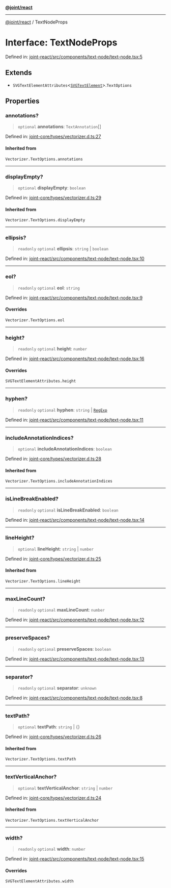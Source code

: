 [**@joint/react**](../README.md)

***

[@joint/react](../README.md) / TextNodeProps

# Interface: TextNodeProps

Defined in: [joint-react/src/components/text-node/text-node.tsx:5](https://github.com/samuelgja/joint/blob/main/packages/joint-react/src/components/text-node/text-node.tsx#L5)

## Extends

- `SVGTextElementAttributes`\<[`SVGTextElement`](https://developer.mozilla.org/docs/Web/API/SVGTextElement)\>.`TextOptions`

## Properties

### annotations?

> `optional` **annotations**: `TextAnnotation`[]

Defined in: [joint-core/types/vectorizer.d.ts:27](https://github.com/samuelgja/joint/blob/main/packages/joint-core/types/vectorizer.d.ts#L27)

#### Inherited from

`Vectorizer.TextOptions.annotations`

***

### displayEmpty?

> `optional` **displayEmpty**: `boolean`

Defined in: [joint-core/types/vectorizer.d.ts:29](https://github.com/samuelgja/joint/blob/main/packages/joint-core/types/vectorizer.d.ts#L29)

#### Inherited from

`Vectorizer.TextOptions.displayEmpty`

***

### ellipsis?

> `readonly` `optional` **ellipsis**: `string` \| `boolean`

Defined in: [joint-react/src/components/text-node/text-node.tsx:10](https://github.com/samuelgja/joint/blob/main/packages/joint-react/src/components/text-node/text-node.tsx#L10)

***

### eol?

> `readonly` `optional` **eol**: `string`

Defined in: [joint-react/src/components/text-node/text-node.tsx:9](https://github.com/samuelgja/joint/blob/main/packages/joint-react/src/components/text-node/text-node.tsx#L9)

#### Overrides

`Vectorizer.TextOptions.eol`

***

### height?

> `readonly` `optional` **height**: `number`

Defined in: [joint-react/src/components/text-node/text-node.tsx:16](https://github.com/samuelgja/joint/blob/main/packages/joint-react/src/components/text-node/text-node.tsx#L16)

#### Overrides

`SVGTextElementAttributes.height`

***

### hyphen?

> `readonly` `optional` **hyphen**: `string` \| [`RegExp`](https://developer.mozilla.org/docs/Web/JavaScript/Reference/Global_Objects/RegExp)

Defined in: [joint-react/src/components/text-node/text-node.tsx:11](https://github.com/samuelgja/joint/blob/main/packages/joint-react/src/components/text-node/text-node.tsx#L11)

***

### includeAnnotationIndices?

> `optional` **includeAnnotationIndices**: `boolean`

Defined in: [joint-core/types/vectorizer.d.ts:28](https://github.com/samuelgja/joint/blob/main/packages/joint-core/types/vectorizer.d.ts#L28)

#### Inherited from

`Vectorizer.TextOptions.includeAnnotationIndices`

***

### isLineBreakEnabled?

> `readonly` `optional` **isLineBreakEnabled**: `boolean`

Defined in: [joint-react/src/components/text-node/text-node.tsx:14](https://github.com/samuelgja/joint/blob/main/packages/joint-react/src/components/text-node/text-node.tsx#L14)

***

### lineHeight?

> `optional` **lineHeight**: `string` \| `number`

Defined in: [joint-core/types/vectorizer.d.ts:25](https://github.com/samuelgja/joint/blob/main/packages/joint-core/types/vectorizer.d.ts#L25)

#### Inherited from

`Vectorizer.TextOptions.lineHeight`

***

### maxLineCount?

> `readonly` `optional` **maxLineCount**: `number`

Defined in: [joint-react/src/components/text-node/text-node.tsx:12](https://github.com/samuelgja/joint/blob/main/packages/joint-react/src/components/text-node/text-node.tsx#L12)

***

### preserveSpaces?

> `readonly` `optional` **preserveSpaces**: `boolean`

Defined in: [joint-react/src/components/text-node/text-node.tsx:13](https://github.com/samuelgja/joint/blob/main/packages/joint-react/src/components/text-node/text-node.tsx#L13)

***

### separator?

> `readonly` `optional` **separator**: `unknown`

Defined in: [joint-react/src/components/text-node/text-node.tsx:8](https://github.com/samuelgja/joint/blob/main/packages/joint-react/src/components/text-node/text-node.tsx#L8)

***

### textPath?

> `optional` **textPath**: `string` \| \{\}

Defined in: [joint-core/types/vectorizer.d.ts:26](https://github.com/samuelgja/joint/blob/main/packages/joint-core/types/vectorizer.d.ts#L26)

#### Inherited from

`Vectorizer.TextOptions.textPath`

***

### textVerticalAnchor?

> `optional` **textVerticalAnchor**: `string` \| `number`

Defined in: [joint-core/types/vectorizer.d.ts:24](https://github.com/samuelgja/joint/blob/main/packages/joint-core/types/vectorizer.d.ts#L24)

#### Inherited from

`Vectorizer.TextOptions.textVerticalAnchor`

***

### width?

> `readonly` `optional` **width**: `number`

Defined in: [joint-react/src/components/text-node/text-node.tsx:15](https://github.com/samuelgja/joint/blob/main/packages/joint-react/src/components/text-node/text-node.tsx#L15)

#### Overrides

`SVGTextElementAttributes.width`
